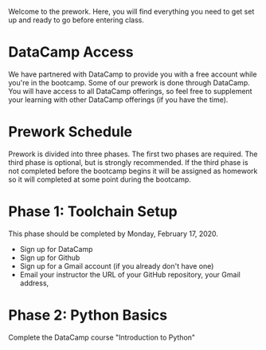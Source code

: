 Welcome to the prework. Here, you will find everything you need to get set up and ready to go before entering class.

# DataCamp Access

We have partnered with DataCamp to provide you with a free account while you're in the bootcamp. Some of our prework is done through DataCamp. You will have access to all DataCamp offerings, so feel free to supplement your learning with other DataCamp offerings (if you have the time).

# Prework Schedule

Prework is divided into three phases. The first two phases are required. The third phase is optional, but is strongly recommended. If the third phase is not completed before the bootcamp begins it will be assigned as homework so it will completed at some point during the bootcamp.

# Phase 1: Toolchain Setup

This phase should be completed by Monday, February 17, 2020. 

[comment]: <> (Create your CNM Student Account)
[comment]: <> (Sign up for Slack and introduce yourself)
- Sign up for DataCamp
- Sign up for Github
- Sign up for a Gmail account (if you already don't have one)
- Email your instructor the URL of your GitHub repository, your Gmail address, 

# Phase 2: Python Basics

Complete the DataCamp course "Introduction to Python"
